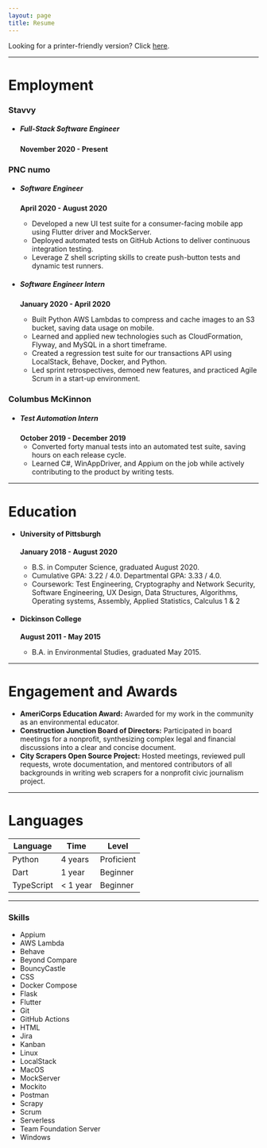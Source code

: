 ```yaml
---
layout: page
title: Resume
---
```


Looking for a printer-friendly version? Click [here](assets/docs/Ben_Nathanson_Resume_Public.pdf).

---

# Employment

### Stavvy
- ##### Full-Stack Software Engineer
  **November 2020 - Present**

### PNC numo
- ##### Software Engineer
  **April 2020 - August 2020**
  - Developed a new UI test suite for a consumer-facing mobile app using Flutter driver and MockServer.
  - Deployed automated tests on GitHub Actions to deliver continuous integration testing.
  - Leverage Z shell scripting skills to create push-button tests and dynamic test runners.

- ##### Software Engineer Intern
  **January 2020 - April 2020**
  - Built Python AWS Lambdas to compress and cache images to an S3 bucket, saving data usage on mobile.
  - Learned and applied new technologies such as CloudFormation, Flyway, and MySQL in a short timeframe.
  - Created a regression test suite for our transactions API using LocalStack, Behave, Docker, and Python.
  - Led sprint retrospectives, demoed new features, and practiced Agile Scrum in a start-up environment.

### Columbus McKinnon
- ##### Test Automation Intern
  **October 2019 - December 2019**
  - Converted forty manual tests into an automated test suite, saving hours on each release cycle.
  - Learned C\#, WinAppDriver, and Appium on the job while actively contributing to the product by writing tests.

---

# Education
- #### University of Pittsburgh
  **January 2018 - August 2020**
  - B.S. in Computer Science, graduated August 2020.
  - Cumulative GPA: 3.22 / 4.0. Departmental GPA: 3.33 / 4.0.
  - Coursework: Test Engineering, Cryptography and Network Security, Software Engineering, UX Design, Data Structures, Algorithms, Operating systems, Assembly, Applied Statistics, Calculus 1 & 2

- #### Dickinson College
  **August 2011 - May 2015**
  - B.A. in Environmental Studies, graduated May 2015.

---

# Engagement and Awards
- **AmeriCorps Education Award:** Awarded for my work in the community as an environmental educator.
- **Construction Junction Board of Directors:** Participated in board meetings for a nonprofit, synthesizing complex legal and financial discussions into a clear and concise document.
- **City Scrapers Open Source Project:** Hosted meetings, reviewed pull requests, wrote documentation, and mentored contributors of all backgrounds in writing web scrapers for a nonprofit civic journalism project.

---

# Languages

Language   | Time | Level
----------- | ----------- | -----------
Python | 4 years | Proficient
Dart | 1 year | Beginner
TypeScript | < 1 year | Beginner

---
### Skills
-  Appium
-  AWS Lambda
-  Behave
-  Beyond Compare
-  BouncyCastle
-  CSS
-  Docker Compose
-  Flask
-  Flutter
-  Git
-  GitHub Actions
-  HTML
-  Jira
-  Kanban
-  Linux
-  LocalStack
-  MacOS
-  MockServer
-  Mockito
-  Postman
-  Scrapy
-  Scrum
-  Serverless
-  Team Foundation Server
-  Windows
